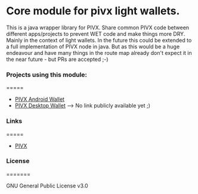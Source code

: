 # Core module for pivx light wallets.

This is a java wrapper library for PIVX. Share common PIVX code between different apps/projects to prevent WET code and make things more DRY. Mainly in the context of light wallets. In the future this could be extended to a full implementation of PIVX node in java. But as this would be a huge endeavour and have many things in the route map already don't expect it in the near future - but PRs are accepted ;-)


### Projects using this module:
=====

* [PIVX Android Wallet](https://github.com/furszy/PIVX-Android.git)
* [PIVX Desktop Wallet](--) --> No link publicly available yet ;) 


### Links
=====

* [PIVX](https://pivx.org/)



### License
=======

GNU General Public License v3.0
